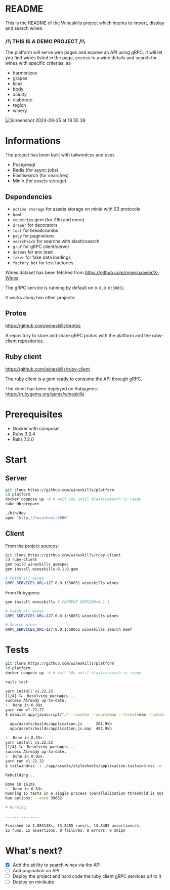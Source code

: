 # README

This is the README of the Wineskills project which intents to import, display and search wines.

### /!\ THIS IS A DEMO PROJECT /!\

The platform will serve web pages and expose an API using gRPC. It will let you find wines listed in the page, access to a wine details and search for wines with specific criterias, as
- harmonizes
- grapes
- kind
- body
- acidity
- elaborate
- region
- winery

![Screenshot 2024-08-25 at 18 55 39](https://github.com/user-attachments/assets/a9150285-cd96-470d-8f83-5f15cbe655e4)

# Informations

The project has been built with tailwindcss and uses
- Postgresql
- Redis (for async jobs)
- Elastisearch (for searches)
- Minio (for assets storage)

## Dependencies
- `active storage` for assets storage on minio with S3 protocols
- `haml`
- `countries` gem (for i18n and more)
- `draper` for decorators
- `loaf` for breadcrumbs
- `pagy` for paginations
- `searchkick` for searchs with elasticsearch
- `gruf` for gRPC client/server
- `dotenv` for env load
- `faker` for fake data loadings
- `factory_bot` for test factories

Wines dataset has been fetched from https://github.com/rogerioxavier/X-Wines

The gRPC service is running by default on `0.0.0.0:50051`

It works along two other projects:

## Protos

https://github.com/wineskills/protos

A repository to store and share gRPC protos with the platform and the ruby-client repositories.

## Ruby client

https://github.com/wineskills/ruby-client

The ruby client is a gem ready to consume the API through gRPC.

The client has been deployed on Rubygems: https://rubygems.org/gems/wineskills

# Prerequisites

- Docker with composer
- Ruby 3.3.4
- Rails 7.2.0

# Start

## Server

```bash
git clone https://github.com/wineskills/platform
cd platform
docker compose up -d # wait 10s until elasticsearch is ready
rake db:prepare

./bin/dev
open "http://localhost:3000"
```

## Client

From the project sources:

```bash
git clone https://github.com/wineskills/ruby-client
cd ruby-client
gem build wineskills.gemspec
gem install wineskills-0.1.0.gem

# Fetch all wines
GRPC_SERVICES_URL=127.0.0.1:50051 wineskills wines
```

From Rubygems:
```bash
gem install wineskills # CURRENT VERSION=0.1.1

# Fetch all wines
GRPC_SERVICES_URL=127.0.0.1:50051 wineskills wines

# Search wines
GRPC_SERVICES_URL=127.0.0.1:50051 wineskills search beef
```

# Tests

```bash
git clone https://github.com/wineskills/platform
cd platform
docker compose up -d # wait 10s until elasticsearch is ready

rails test
```

```bash
yarn install v1.22.22
[1/4] 🔍  Resolving packages...
success Already up-to-date.
✨  Done in 0.08s.
yarn run v1.22.22
$ esbuild app/javascript/*.* --bundle --sourcemap --format=esm --outdir=app/assets/builds --public-path=/assets

  app/assets/builds/application.js      261.9kb
  app/assets/builds/application.js.map  481.9kb

✨  Done in 0.33s.
yarn install v1.22.22
[1/4] 🔍  Resolving packages...
success Already up-to-date.
✨  Done in 0.05s.
yarn run v1.22.22
$ tailwindcss -i ./app/assets/stylesheets/application.tailwind.css -o ./app/assets/builds/application.css --minify

Rebuilding...

Done in 161ms.
✨  Done in 0.69s.
Running 15 tests in a single process (parallelization threshold is 50)
Run options: --seed 39652

# Running:

...............

Finished in 1.083148s, 13.8485 runs/s, 13.8485 assertions/s.
15 runs, 15 assertions, 0 failures, 0 errors, 0 skips
```

# What's next?
- [x] Add the ability to search wines via the API
- [ ] Add pagination on API
- [ ] Deploy the project and hard code the ruby client gRPC services url to it
- [ ] Deploy on minikube
